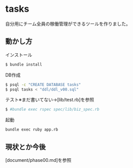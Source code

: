 # tasks

自分用にチーム全員の稼働管理ができるツールを作りました。

## 動かし方

インストール
```bash
$ bundle install
```

DB作成
```bash
$ psql -c "CREATE DATABASE tasks"
$ psql tasks < "ddl/ddl_v00.sql"
```

テスト※まだ書いてない→[lib/test.rb]を参照
```bash
$ #bundle exec rspec spec/lib/biz_spec.rb
```

起動
```bash
bundle exec ruby app.rb
```

## 現状とか今後

[document/phase00.md]を参照
